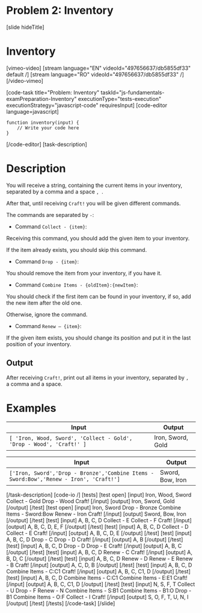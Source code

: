 # Problem 2: Inventory

[slide hideTitle]
# Inventory

[vimeo-video]
[stream language="EN" videoId="497656637/db5855df33" default /]
[stream language="RO" videoId="497656637/db5855df33"  /]
[/video-vimeo]



[code-task title="Problem: Inventory" taskId="js-fundamentals-examPreparation-Inventory" executionType="tests-execution" executionStrategy="javascript-code" requiresInput]
[code-editor language=javascript]
```
function inventory(input) {
	// Write your code here
}
```
[/code-editor]
[task-description]
# Description
You will receive a string, containing the current items in your inventory, separated by a comma and a space `, `.

After that, until receiving `Craft!` you will be given different commands.

The commands are separated by ` - `:

* Command `Collect - {item}`: 

Receiving this command, you should add the given item to your inventory.

If the item already exists, you should skip this command.

* Command `Drop - {item}`: 

You should remove the item from your inventory, if you have it.

* Command `Combine Items - {oldItem}:{newItem}`: 

You should check if the first item can be found in your inventory, if so, add the new item after the old one.

Otherwise, ignore the command.

* Command `Renew – {item}`:

If the given item exists, you should change its position and put it in the last position of your inventory.

## Output
After receiving `Craft!`, print out all items in your inventory, separated by `, ` a comma and a space.

# Examples
| **Input** | **Output** |
| --- | --- |
|`[ 'Iron, Wood, Sword', 'Collect - Gold', 'Drop - Wood', 'Craft!' ]`| Iron, Sword, Gold |

| **Input** | **Output** |
| --- | --- |
|`['Iron, Sword','Drop - Bronze','Combine Items - Sword:Bow','Renew - Iron', 'Craft!']`| Sword, Bow, Iron|


[/task-description]
[code-io /]
[tests]
[test open]
[input]
Iron, Wood, Sword
Collect - Gold
Drop - Wood
Craft!
[/input]
[output]
Iron, Sword, Gold
[/output]
[/test]
[test open]
[input]
Iron, Sword
Drop - Bronze
Combine Items - Sword:Bow
Renew - Iron
Craft!
[/input]
[output]
Sword, Bow, Iron
[/output]
[/test]
[test]
[input]
A, B, C, D
Collect - E
Collect - F
Craft!
[/input]
[output]
A, B, C, D, E, F
[/output]
[/test]
[test]
[input]
A, B, C, D
Collect - D
Collect - E
Craft!
[/input]
[output]
A, B, C, D, E
[/output]
[/test]
[test]
[input]
A, B, C, D
Drop - C
Drop - D
Craft!
[/input]
[output]
A, B
[/output]
[/test]
[test]
[input]
A, B, C, D
Drop - D
Drop - E
Craft!
[/input]
[output]
A, B, C
[/output]
[/test]
[test]
[input]
A, B, C, D
Renew - C
Craft!
[/input]
[output]
A, B, D, C
[/output]
[/test]
[test]
[input]
A, B, C, D
Renew - D
Renew - E
Renew - B
Craft!
[/input]
[output]
A, C, D, B
[/output]
[/test]
[test]
[input]
A, B, C, D
Combine Items - C:C1
Craft!
[/input]
[output]
A, B, C, C1, D
[/output]
[/test]
[test]
[input]
A, B, C, D
Combine Items - C:C1
Combine Items - E:E1
Craft!
[/input]
[output]
A, B, C, C1, D
[/output]
[/test]
[test]
[input]
N, S, F, T
Collect - U
Drop - F
Renew - N
Combine Items - S:B1
Combine Items - B1:O
Drop - B1
Combine Items - O:F
Collect - I
Craft!
[/input]
[output]
S, O, F, T, U, N, I
[/output]
[/test]
[/tests]
[/code-task]
[/slide]
